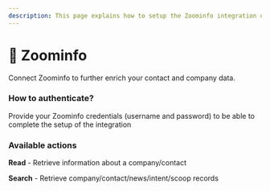 ```yaml
---
description: This page explains how to setup the Zoominfo integration on Cargo.
---
```


# 🔭 Zoominfo

Connect Zoominfo to further enrich your contact and company data.



### How to authenticate?

Provide your Zoominfo credentials (username and password) to be able to complete the setup of the integration&#x20;



### Available actions

**Read** - Retrieve information about a company/contact

**Search** - Retrieve company/contact/news/intent/scoop records
